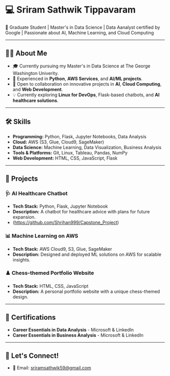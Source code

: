 # 💻 Sriram Sathwik Tippavaram

🚀 Graduate Student | Master's in Data Science | Data Aanalyst certified by Google | Passionate about AI, Machine Learning, and Cloud Computing

---

## 👨‍💻 About Me

- 🎓 Currently pursuing my Master's in Data Science at The George Washington Univerity.
- 🌟 Experienced in **Python**, **AWS Services**, and **AI/ML projects**.
- 🤝 Open to collaboration on innovative projects in **AI**, **Cloud Computing**, and **Web Development**.
- 💡 Currently exploring **Linux for DevOps**, Flask-based chatbots, and **AI healthcare solutions**.

---

## 🛠️ Skills

- **Programming:** Python, Flask, Jupyter Notebooks, Data Analysis
- **Cloud:** AWS (S3, Glue, Cloud9, SageMaker)
- **Data Science:** Machine Learning, Data Visualization, Business Analysis
- **Tools & Platforms:** Git, Linux, Tableau, Pandas, NumPy
- **Web Development:** HTML, CSS, JavaScript, Flask

---

## 📂 Projects

### 🩺 **AI Healthcare Chatbot**
- **Tech Stack:** Python, Flask, Jupyter Notebook
- **Description:** A chatbot for healthcare advice with plans for future expansion.
- (https://github.com/Shrihan999/Capstone_Project)

### 📊 **Machine Learning on AWS**
- **Tech Stack:** AWS Cloud9, S3, Glue, SageMaker
- **Description:** Designed and deployed ML solutions on AWS for scalable insights.

### ♟️ **Chess-themed Portfolio Website**
- **Tech Stack:** HTML, CSS, JavaScript
- **Description:** A personal portfolio website with a unique chess-themed design.


---

## 📜 Certifications

- **Career Essentials in Data Analysis** - Microsoft & LinkedIn
- **Career Essentials in Business Analysis** - Microsoft & LinkedIn

---

## 🌟 Let's Connect!

- 📧 Email: sriramsathwik59@gmail.com
